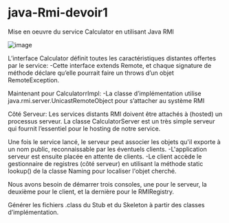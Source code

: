 # java-Rmi-devoir1
Mise en oeuvre du service Calculator en utilisant Java RMI

![image](https://user-images.githubusercontent.com/64024996/152640435-eea9b4f6-f4f2-4e0f-a71b-b76c9a992d76.png)

L’interface Calculator définit toutes les caractéristiques
distantes offertes par le service:
  -Cette interface extends Remote, et chaque signature
  de méthode déclare qu’elle pourrait faire un throws
  d’un objet RemoteException.

Maintenant pour CalculatorrImpl:
  -La classe d’implémentation utilise
   java.rmi.server.UnicastRemoteObject pour s’attacher au système
  RMI
  
 Côté Serveur:
Les services distants RMI doivent être attachés à (hosted) un
processus serveur. La classe CalculatorServer est un très
simple serveur qui fournit l’essentiel pour le hosting de notre
service.

Une fois le service lancé, le serveur peut associer les objets qu'il
exporte à un nom public, reconnaissable par les éventuels clients.
  -L'application serveur est ensuite placée en attente de clients.
  -Le client accède le gestionnaire de registres (côté serveur) en utilisant la
   méthode static lookup() de la classe Naming pour localiser l'objet
   cherché.

Nous avons besoin de démarrer trois consoles, une pour le serveur,
la deuxième pour le client, et la dernière pour le RMIRegistry.

Générer les fichiers .class du Stub et du Skeleton à
partir des classes d’implémentation.
